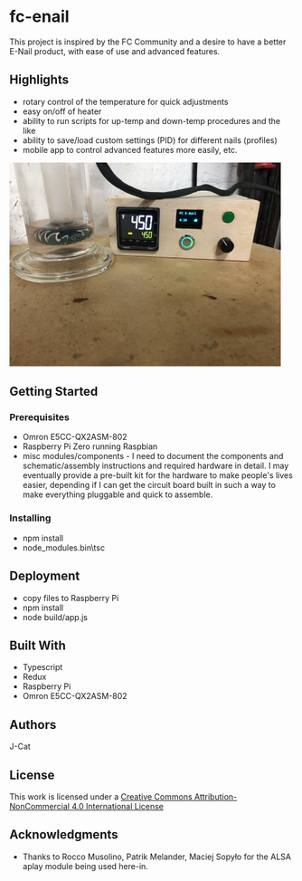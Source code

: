 # fc-enail

This project is inspired by the FC Community and a desire to have a better E-Nail product, with ease of use and advanced features.

## Highlights

* rotary control of the temperature for quick adjustments
* easy on/off of heater
* ability to run scripts for up-temp and down-temp procedures and the like
* ability to save/load custom settings (PID) for different nails (profiles)
* mobile app to control advanced features more easily, etc.

![Hardware](https://raw.githubusercontent.com/J-Cat/fc-enail/master/hardware.jpg)

## Getting Started

### Prerequisites

* Omron E5CC-QX2ASM-802
* Raspberry Pi Zero running Raspbian
* misc modules/components - I need to document the components and schematic/assembly instructions and required hardware in detail.  I may eventually provide a pre-built kit for the hardware to make people's lives easier, depending if I can get the circuit board built in such a way to make everything pluggable and quick to assemble.

### Installing

* npm install
* node_modules\.bin\tsc

## Deployment

* copy files to Raspberry Pi
* npm install
* node build/app.js

## Built With

* Typescript
* Redux
* Raspberry Pi
* Omron E5CC-QX2ASM-802


## Authors

J-Cat

## License

This work is licensed under a [Creative Commons Attribution-NonCommercial 4.0 International License](http://creativecommons.org/licenses/by-nc/4.0/)
 
## Acknowledgments

* Thanks to Rocco Musolino, Patrik Melander, Maciej Sopyło for the ALSA aplay module being used here-in.
